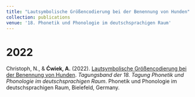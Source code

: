 ```yaml
---
title: "Lautsymbolische Größencodierung bei der Benennung von Hunden"
collection: publications
venue: '18. Phonetik und Phonologie im deutschsprachigen Raum'
---
```


2022
===
Christoph, N., & <b>Ćwiek, A.</b> (2022). [Lautsymbolische Größencodierung bei der Benennung von Hunden](http://olacwiek.github.io/files/PP_2022_paper_3865.pdf). <i>Tagungsband der 18. Tagung Phonetik und Phonologie im deutschsprachigen Raum</i>. Phonetik und Phonologie im deutschsprachigen Raum, Bielefeld, Germany.
